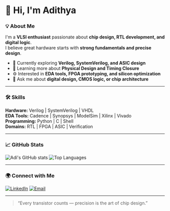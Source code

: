 # 👋 Hi, I'm Adithya

### 💡 About Me
I'm a **VLSI enthusiast** passionate about **chip design, RTL development, and digital logic**.  
I believe great hardware starts with **strong fundamentals and precise design**.

- 🔭 Currently exploring **Verilog, SystemVerilog, and ASIC design**
- 🌱 Learning more about **Physical Design and Timing Closure**
- ⚙️ Interested in **EDA tools, FPGA prototyping, and silicon optimization**
- 💬 Ask me about **digital design, CMOS logic, or chip architecture**

---

### 🛠️ Skills
**Hardware:** Verilog | SystemVerilog | VHDL  
**EDA Tools:** Cadence | Synopsys | ModelSim | Xilinx | Vivado  
**Programming:** Python | C | Shell  
**Domains:** RTL | FPGA | ASIC | Verification

---

### 📈 GitHub Stats
![Adi's GitHub stats](https://github-readme-stats.vercel.app/api?username=adithyarg&show_icons=true&theme=default)
![Top Languages](https://github-readme-stats.vercel.app/api/top-langs/?username=adithyarg&layout=compact&theme=default)

---

### 🌍 Connect with Me
[![LinkedIn](https://img.shields.io/badge/LinkedIn-0077B5?style=flat-square&logo=linkedin&logoColor=white)](https://www.linkedin.com/in/adithyarg14/)
[![Email](https://img.shields.io/badge/Email-D14836?style=flat-square&logo=gmail&logoColor=white)](adithyarg14@gmail.com)

---

> “Every transistor counts — precision is the art of chip design.”
